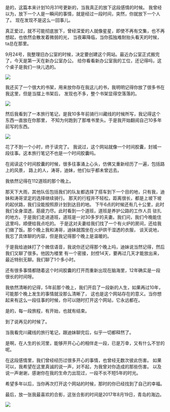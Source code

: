 是的，这篇本来计划10月31号更新的，当我真正的放下这段感情的时候。
我曾经以为，放下一个人是一瞬间的事情，就是经过一段时间，突然，你就放下一个人了。
现在发现不是这么一回事儿。

真正爱过，就不可能彻底放下，曾经深爱的人就像星星，即使不再有交集，也不再想起，也依然会散发着微弱的光，
当夜幕降临，当你孤独难耐抬头看天的时候，ta总在那里。

9月24号，我整理旧办公室的时候，决定要创建这个网站。最近办公室正式搬完了，今天是第一天在新办公室办公。
给你看看新办公室我的工位，还记得吗，这个桌子是我们一块儿选的。

![](https://i.postimg.cc/9fkP0RTw/office.jpg)

我还买了一个很大的书架，用来放你存在我这儿的书，我明明记得你放了很多书在我这里，但是当摆上书架后，
发现也不多，整个书架显得空落落的。

![](https://i.postimg.cc/13HJm3JD/book.jpg)

然后我看到了一本旅行笔记，是我10多年前骑行川藏线的时候所写，我记得这个东西一直放在你那里，
不知为何跑到了那堆书里头。于是我开始翻阅自己10多年前写的东西。

![](https://i.postimg.cc/hjJr1bg0/chuanzang.jpg)

花了不到一个小时，终于读完了。
我说过，这个网站就像一个时间胶囊，封城一段往事。这本旅行笔记不也是一个时间胶囊吗。

在阅读这个时间胶囊的时候，很多往事涌上心头，仿佛又重新经历了一遍，包括路上的风景，
路上的人，涛哥，迪妹，他们似乎都未曾远去。 

我依然记得在112道班的那个晚上。

那天下大雨，其他队伍包括我们的队友都选择了搭车到下一个目的地，只有我，迪妹和涛哥坚定的选择继续骑行。
那天的行程并不轻松，距离很长，都是上坡下坡的起伏路，我们没能按照原计划到达目的地。
下午6点的时候还有几十公里，此时我们全身湿透，筋疲力尽。此时看到一个道班，道班是养护公路的工作人员
驻扎的地方。于是我们走进道班，道班是一对30多岁的夫妻。我们问，我们今晚能住这里吗，顺便给我点吃的。
于是这对夫妻给我们找了一个有火炉的房间，还给我们做了饭。那个晚上我和涛哥，迪妹就围坐在火炉烘干湿透的衣服，
谈天说地，我忘了具体聊的内容，但是我记得那个晚上是温暖的。

于是我给迪妹打了个微信语音，我说你还记得那个晚上吗，迪妹说当然记得，然后我们又聊了很多。他因为楼里
有一个密接，封控14天，要再过几天才能放出来，最近特别无聊。我们聊了1个多小时。

还有很多事情都随着这个时间胶囊的打开而重新出现在脑海里，12年确实是一段很长的时间呀。

我依然清晰的记得，5年前那个晚上，我们开启了一段新的人生，如果再过10年，可能那个晚上发生的事情就没那么清晰了，
这也是这个网站存在的意义。当你想起来有这么一段往事的时候，你可以随时打开这个网站，它永远都在。

是的，每一段旅程，有开始，也就有结束。

到了说再见的时候了。

当我看完川藏线的旅行笔记，跟迪妹聊完后，似乎一切都释然了。

是啊，在人生的长河里，能够开开心心的相伴走一段，已是万幸，又有什么不甘的呢。

在这段感情里，我们曾经经历过很多开心的事情，也曾经无数次彼此伤害。
如果可以，我希望在这里真诚的说一声，对不起，为我曾对你造成的那些伤害。
以及说一声谢谢，感谢你在我的生命力出现过，一段不长不短5年的时光。

希望多年以后，当你再次打开这个网站的时候，那时的你已经找到了自己的幸福。

最后，放一张我最喜欢的合影，这张合影的时间是2017年8月19日，青岛的海边。

![](https://i.postimg.cc/pVS6nrQv/img-20170819-181927f.jpg)







